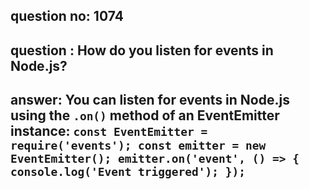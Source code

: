 
      
## question no: 1074

## question : How do you listen for events in Node.js?

## answer: You can listen for events in Node.js using the `.on()` method of an EventEmitter instance: `const EventEmitter = require('events'); const emitter = new EventEmitter(); emitter.on('event', () => { console.log('Event triggered'); });`
      